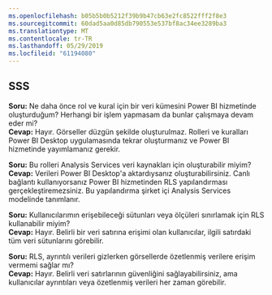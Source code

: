 ```yaml
---
ms.openlocfilehash: b05b5b0b5212f39b9b47cb63e2fc8522fff2f8e3
ms.sourcegitcommit: 60dad5aa0d85db790553e537bf8ac34ee3289ba3
ms.translationtype: MT
ms.contentlocale: tr-TR
ms.lasthandoff: 05/29/2019
ms.locfileid: "61194080"
---
```

## <a name="faq"></a>SSS
**Soru:** Ne daha önce rol ve kural için bir veri kümesini Power BI hizmetinde oluşturduğum? Herhangi bir işlem yapmasam da bunlar çalışmaya devam eder mi?  
**Cevap:** Hayır. Görseller düzgün şekilde oluşturulmaz. Rolleri ve kuralları Power BI Desktop uygulamasında tekrar oluşturmanız ve Power BI hizmetinde yayımlamanız gerekir.

**Soru:** Bu rolleri Analysis Services veri kaynakları için oluşturabilir miyim?  
**Cevap:** Verileri Power BI Desktop'a aktardıysanız oluşturabilirsiniz. Canlı bağlantı kullanıyorsanız Power BI hizmetinden RLS yapılandırması gerçekleştiremezsiniz. Bu yapılandırma şirket içi Analysis Services modelinde tanımlanır.

**Soru:** Kullanıcılarımın erişebileceği sütunları veya ölçüleri sınırlamak için RLS kullanabilir miyim?  
**Cevap:** Hayır. Belirli bir veri satırına erişimi olan kullanıcılar, ilgili satırdaki tüm veri sütunlarını görebilir.

**Soru:** RLS, ayrıntılı verileri gizlerken görsellerde özetlenmiş verilere erişim vermemi sağlar mı?  
**Cevap:** Hayır. Belirli veri satırlarının güvenliğini sağlayabilirsiniz, ama kullanıcılar ayrıntıları veya özetlenmiş verileri her zaman görebilir.

